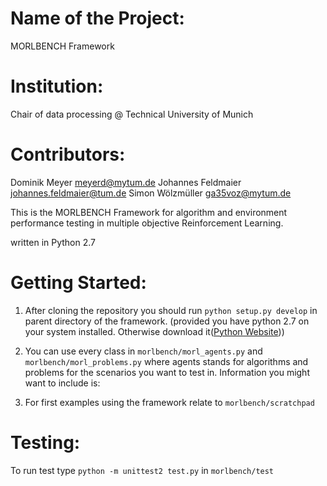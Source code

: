 # Name of the Project: 

MORLBENCH Framework

# Institution:

Chair of data processing @ Technical University of Munich

# Contributors:

Dominik Meyer <meyerd@mytum.de>
Johannes Feldmaier <johannes.feldmaier@tum.de>
Simon Wölzmüller   <ga35voz@mytum.de>


This is the MORLBENCH Framework for algorithm and environment performance 
testing in multiple objective Reinforcement Learning.

written in Python 2.7
 
# Getting Started:

1. After cloning the repository you should run `python setup.py develop` in 
parent directory of the framework. (provided you have python 2.7 on your system
installed. Otherwise download it([Python Website](https://www.python.org/)))

2. You can use every class in `morlbench/morl_agents.py` and 
`morlbench/morl_problems.py` where agents stands for algorithms and problems
for the scenarios you want to test in.
Information you might want to include is:

3. For first examples using the framework relate to `morlbench/scratchpad`

# Testing:
To run test type `python -m unittest2 test.py` in `morlbench/test`
